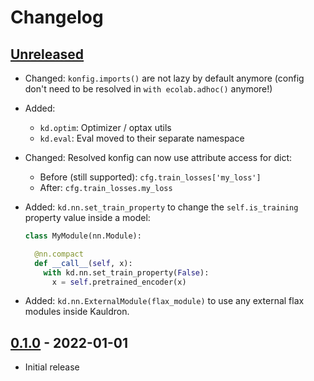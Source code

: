 # Changelog

<!--

Changelog follow the https://keepachangelog.com/ standard (at least the headers)

-->

## [Unreleased]

* Changed: `konfig.imports()` are not lazy by default anymore (config don't
  need to be resolved in `with ecolab.adhoc()` anymore!)
* Added:
  * `kd.optim`: Optimizer / optax utils
  * `kd.eval`: Eval moved to their separate namespace
* Changed: Resolved konfig can now use attribute access for dict:
  * Before (still supported): `cfg.train_losses['my_loss']`
  * After: `cfg.train_losses.my_loss`
* Added: `kd.nn.set_train_property` to change the `self.is_training` property
  value inside a model:

  ```python
  class MyModule(nn.Module):

    @nn.compact
    def __call__(self, x):
      with kd.nn.set_train_property(False):
        x = self.pretrained_encoder(x)
  ```
* Added: `kd.nn.ExternalModule(flax_module)` to use any external flax modules
  inside Kauldron.

## [0.1.0] - 2022-01-01

* Initial release

[Unreleased]: https://github.com/google-research/kauldron/compare/v0.1.0...HEAD
[0.1.0]: https://github.com/google-research/kauldron/releases/tag/v0.1.0

